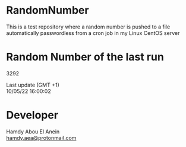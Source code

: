 # RandomNumber    
This is a test repository where a random number is pushed to a file automatically passwordless from a cron job in my Linux CentOS server    
# Random Number of the last run   
3292
      
Last update (GMT +1)    
10/05/22 16:00:02
# Developer    
Hamdy Abou El Anein   
hamdy.aea@protonmail.com
